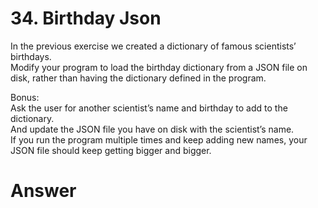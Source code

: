 # 34. Birthday Json

In the previous exercise we created a dictionary of famous scientists’ birthdays.   
Modify your program to load the birthday dictionary from a JSON file on disk, rather than having the dictionary defined in the program.   

Bonus:   
Ask the user for another scientist’s name and birthday to add to the dictionary.   
And update the JSON file you have on disk with the scientist’s name.   
If you run the program multiple times and keep adding new names, your JSON file should keep getting bigger and bigger.

# Answer

```python

```
